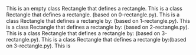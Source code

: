 This is an empty class Rectangle that defines a rectangle.
This is  a class Rectangle that defines a rectangle. (based on 0-rectangle.py).
This is a class Rectangle that defines a rectangle by: (based on 1-rectangle.py).
This is a class Rectangle that defines a rectangle by: (based on 2-rectangle.py).
This is a class Rectangle that defines a rectangle by: (based on 3-rectangle.py).
This is  a class Rectangle that defines a rectangle by:(based on 3-rectangle.py).
This is  
